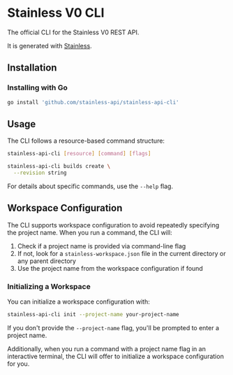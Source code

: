 # Stainless V0 CLI

The official CLI for the Stainless V0 REST API.

It is generated with [Stainless](https://www.stainless.com/).

## Installation

### Installing with Go

<!-- x-release-please-start-version -->

```sh
go install 'github.com/stainless-api/stainless-api-cli'
```

<!-- x-release-please-end -->

## Usage

The CLI follows a resource-based command structure:

```sh
stainless-api-cli [resource] [command] [flags]
```

```sh
stainless-api-cli builds create \
  --revision string
```

For details about specific commands, use the `--help` flag.

## Workspace Configuration

The CLI supports workspace configuration to avoid repeatedly specifying the project name. When you run a command, the CLI will:

1. Check if a project name is provided via command-line flag
2. If not, look for a `stainless-workspace.json` file in the current directory or any parent directory
3. Use the project name from the workspace configuration if found

### Initializing a Workspace

You can initialize a workspace configuration with:

```sh
stainless-api-cli init --project-name your-project-name
```

If you don't provide the `--project-name` flag, you'll be prompted to enter a project name.

Additionally, when you run a command with a project name flag in an interactive terminal, the CLI will offer to initialize a workspace configuration for you.
